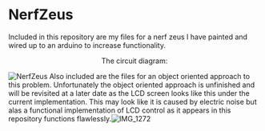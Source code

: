 # NerfZeus
Included in this repository are my files for a nerf zeus I have painted and wired up to an arduino to increase functionality.
<p align="center">
  The circuit diagram:
</p>

![NerfZeus](https://user-images.githubusercontent.com/38081126/170147878-2ea72245-42ce-4946-8af7-eb5291e770c8.jpg)
Also included are the files for an object oriented approach to this problem. Unfortunately the object oriented approach is unfinished and will be revisited at a later date as the LCD screen looks like this under the current implementation. This may look like it is caused by electric noise but alas a functional implementation of LCD control as it appears in this repository functions flawlessly.![IMG_1272](https://user-images.githubusercontent.com/38081126/169588125-8101f675-aefb-4f70-af85-870e87a8a555.jpg)
